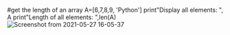 #get the length of an array
A=[6,7,8,9, 'Python']
print"Display all elements: ", A
print"Length of all elements: ",len(A)
![Screenshot from 2021-05-27 16-05-37](https://user-images.githubusercontent.com/82803957/119812267-988c3800-bf05-11eb-9b66-e707ee8f6408.png)
